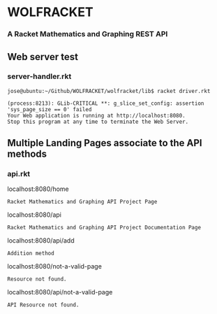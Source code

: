 # WOLFRACKET
### A Racket Mathematics and Graphing REST API

## Web server test
### server-handler.rkt

```
jose@ubuntu:~/Github/WOLFRACKET/wolfracket/lib$ racket driver.rkt

(process:8213): GLib-CRITICAL **: g_slice_set_config: assertion 'sys_page_size == 0' failed
Your Web application is running at http://localhost:8080.
Stop this program at any time to terminate the Web Server.
```

## Multiple Landing Pages associate to the API methods
### api.rkt

localhost:8080/home

```
Racket Mathematics and Graphing API Project Page
```

localhost:8080/api

```
Racket Mathematics and Graphing API Project Documentation Page
```

localhost:8080/api/add

```
Addition method
```

localhost:8080/not-a-valid-page
```
Resource not found.
```

localhost:8080/api/not-a-valid-page
```
API Resource not found.
```




